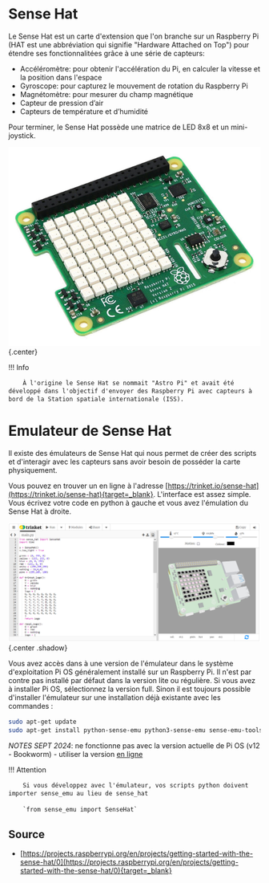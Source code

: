# Sense Hat

Le Sense Hat est un carte d'extension que l'on branche sur un Raspberry Pi (HAT est une abbréviation qui signifie "Hardware Attached on Top") pour étendre ses fonctionnalitées grâce à une série de capteurs: 

- Accéléromètre:  pour obtenir l'accélération du Pi, en calculer la vitesse et la position dans l'espace
- Gyroscope: pour capturez le mouvement de rotation du Raspberry Pi
- Magnétomètre: pour mesurer du champ magnétique
- Capteur de pression d’air
- Capteurs de température et d’humidité

Pour terminer, le Sense Hat possède une matrice de LED 8x8 et un mini-joystick.

![Sense Hat](\assets\images\sense_hat_01.png){.center}

!!! Info

        À l'origine le Sense Hat se nommait "Astro Pi" et avait été développé dans l'objectif d'envoyer des Raspberry Pi avec capteurs à bord de la Station spatiale internationale (ISS).


# Emulateur de Sense Hat

Il existe des émulateurs de Sense Hat qui nous permet de créer des scripts et d'interagir avec les capteurs sans avoir besoin de posséder la carte physiquement. 

Vous pouvez en trouver un en ligne à l'adresse [https://trinket.io/sense-hat](https://trinket.io/sense-hat){target=_blank}. L'interface est assez simple. Vous écrivez votre code en python à gauche et vous avez l'émulation du Sense Hat à droite.

![Sense Hat Emulateur](\assets\images\sense_hat_02.png){.center .shadow}

Vous avez accès dans à une version de l'émulateur dans le système d'exploitation Pi OS généralement installé sur un Raspberry Pi. Il n'est par contre pas installé par défaut dans la version lite ou régulière. Si vous avez à installer Pi OS, sélectionnez la version full. Sinon il est toujours possible d'installer l'émulateur sur une installation déjà existante avec les commandes : 

``````bash
sudo apt-get update
sudo apt-get install python-sense-emu python3-sense-emu sense-emu-tools
``````

*NOTES SEPT 2024*: ne fonctionne pas avec la version actuelle de Pi OS (v12 - Bookworm) - utiliser la version [en ligne](https://trinket.io/sense-hat)

!!! Attention

        Si vous développez avec l'émulateur, vos scripts python doivent importer sense_emu au lieu de sense_hat

        `from sense_emu import SenseHat`



## Source 

- [https://projects.raspberrypi.org/en/projects/getting-started-with-the-sense-hat/0](https://projects.raspberrypi.org/en/projects/getting-started-with-the-sense-hat/0){target=_blank}
